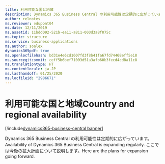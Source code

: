```yaml
---
title: 利用可能な国と地域
description: Dynamics 365 Business Central の利用可能性は定期的に広がっています。ここでは今後の拡大計画について説明します。
author: relnotes
ms.reviewer: edupont04
ms.date: 12/11/2019
ms.assetid: 11bdd092-521b-ea11-a811-000d3a8f075c
ms.topic: structure
ms.service: business-applications
ms.author: soalex
dynamics365pdf: true
ms.openlocfilehash: bd31e4e6cd1607fd3f8b41fa67fd74468eff5e18
ms.sourcegitcommit: ceff5b6bef71093d51a3afb60b3fecd4cd8a11c8
ms.translationtype: HT
ms.contentlocale: ja-JP
ms.lasthandoff: 01/25/2020
ms.locfileid: "2986671"
---
```

# <a name="country-and-regional-availability"></a><span data-ttu-id="49564-103">利用可能な国と地域</span><span class="sxs-lookup"><span data-stu-id="49564-103">Country and regional availability</span></span>

[!include[dynamics365-business-central banner](../includes/dynamics365-business-central.md)]

<!--structure start-->
<span data-ttu-id="49564-104">Dynamics 365 Business Central の利用可能性は定期的に広がっています。</span><span class="sxs-lookup"><span data-stu-id="49564-104">Availability of Dynamics 365 Business Central is expanding regularly.</span></span> <span data-ttu-id="49564-105">ここでは今後の拡大計画について説明します。</span><span class="sxs-lookup"><span data-stu-id="49564-105">Here are the plans for expansion going forward.</span></span>
<!--structure end-->



